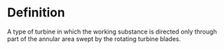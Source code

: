 # Definition

A type of turbine in which the working substance is directed only
through part of the annular area swept by the rotating turbine blades.
